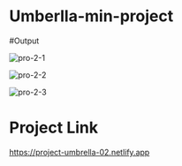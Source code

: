 # Umberlla-min-project


#Output

![pro-2-1](https://user-images.githubusercontent.com/113760661/218061676-ab87d8d8-334d-41a2-bedb-3d0c5e527a07.png)


![pro-2-2](https://user-images.githubusercontent.com/113760661/218061995-e5411cd4-c690-49a0-b02a-3ebcdd15c4c1.png)


![pro-2-3](https://user-images.githubusercontent.com/113760661/218062102-580b97ca-953b-4dc2-b774-34a0c55dd174.png)


# Project Link

https://project-umbrella-02.netlify.app

